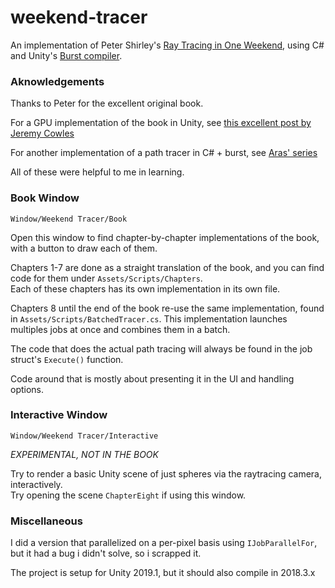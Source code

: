 # weekend-tracer
An implementation of Peter Shirley's [Ray Tracing in One Weekend](http://www.realtimerendering.com/raytracing/Ray%20Tracing%20in%20a%20Weekend.pdf), using C# and Unity's [Burst compiler](https://docs.unity3d.com/Packages/com.unity.burst@1.0/manual/index.html).

### Aknowledgements

Thanks to Peter for the excellent original book.

For a GPU implementation of the book in Unity, see [this excellent post by Jeremy Cowles](https://medium.com/@jcowles/gpu-ray-tracing-in-one-weekend-3e7d874b3b0f)

For another implementation of a path tracer in C# + burst, see [Aras' series](https://aras-p.info/blog/2018/03/28/Daily-Pathtracer-Part-3-CSharp-Unity-Burst/)

All of these were helpful to me in learning.


### Book Window

`Window/Weekend Tracer/Book`

Open this window to find chapter-by-chapter implementations of the book, with a button to draw each of them.

Chapters 1-7 are done as a straight translation of the book, and you can find code for them under `Assets/Scripts/Chapters`.  
Each of these chapters has its own implementation in its own file. 

Chapters 8 until the end of the book re-use the same implementation, found in `Assets/Scripts/BatchedTracer.cs`.
This implementation launches multiples jobs at once and combines them in a batch.

The code that does the actual path tracing will always be found in the job struct's `Execute()` function. 

Code around that is mostly about presenting it in the UI and handling options.


### Interactive Window
`Window/Weekend Tracer/Interactive`

_EXPERIMENTAL, NOT IN THE BOOK_

Try to render a basic Unity scene of just spheres via the raytracing camera, interactively.  
Try opening the scene `ChapterEight` if using this window.



### Miscellaneous

I did a version that parallelized on a per-pixel basis using `IJobParallelFor`, but it had a bug i didn't solve, so i scrapped it.

The project is setup for Unity 2019.1, but it should also compile in 2018.3.x
